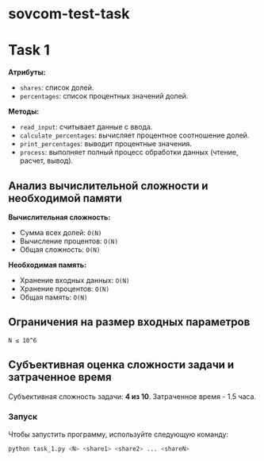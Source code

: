 # sovcom-test-task
# Task 1

**Атрибуты:**
- `shares`: список долей.
- `percentages`: список процентных значений долей.

**Методы:**
- `read_input`: считывает данные с ввода.
- `calculate_percentages`: вычисляет процентное соотношение долей.
- `print_percentages`: выводит процентные значения.
- `process`: выполняет полный процесс обработки данных (чтение, расчет, вывод).

## Анализ вычислительной сложности и необходимой памяти

**Вычислительная сложность:**
- Сумма всех долей: `O(N)`
- Вычисление процентов: `O(N)`
- Общая сложность: `O(N)`

**Необходимая память:**
- Хранение входных данных: `O(N)`
- Хранение процентов: `O(N)`
- Общая память: `O(N)`

## Ограничения на размер входных параметров

`N ≤ 10^6`

## Субъективная оценка сложности задачи и затраченное время

Субъективная сложность задачи: **4 из 10**.
Затраченное время - 1.5 часа.

### Запуск

Чтобы запустить программу, используйте следующую команду:

```bash
python task_1.py <N> <share1> <share2> ... <shareN>
